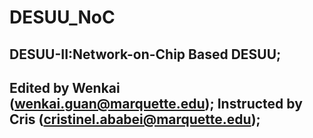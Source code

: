 # DESUU_NoC
DESUU-II:Network-on-Chip Based DESUU;
-------------------------------------------------------------------------------------------------------------------------
Edited by Wenkai (wenkai.guan@marquette.edu);
Instructed by Cris (cristinel.ababei@marquette.edu);
-------------------------------------------------------------------------------------------------------------------------
